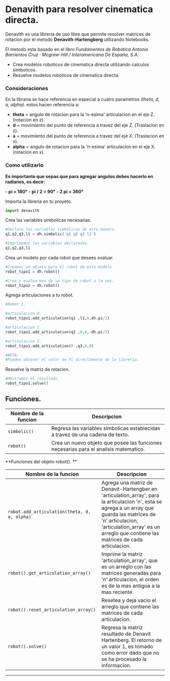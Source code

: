 # Denavith para resolver cinematica directa.

Denavith es una libreria de uso libre que permite resolver matrices de rotacion por el metodo **Denavith-Hartengberg** utilizando Notebooks.

El metodo esta basado en el libro *Fundamentos de Robótica
Antonio Barrientos Cruz · Mcgraw-Hill / Interamericana De España, S.A.*

  - Crea modelos roboticos de cinematica directa utilizando calculos simbolicos.
  - Resuelve modelos roboticos de cinematica directa.

###	Consideraciones
En la libraria se hace referencia en especial a cuatro parametros *(theta, d, a, alpha).* estos hacen referencia a:

-	**theta** = angulo de rotacion para la 'n-esima' articulacion en el eje Z.	(rotacion en z).
-	**d** = movimiento del punto de referencia a travez del eje Z. (Traslacion en z).
-	**a** = movimiento del punto de referencia a travez del eje X. (Traslacion en x).
-	**alpha** = angulo de rotacion para la 'n-esima' articulacion en el eje X.(rotacion en x).



###	Como utilizarlo


**Es importante que sepas que para agregar angulos debes hacerlo en radianes, es decir:**

**-	pi = 180°**
**-	pi / 2 = 90°**
**-	2 pi = 360°**


Importa la libreria en tu proyeto.

```python
import denavith 
```

Crea las variables simbolicas necesarias.

```python
#Declara las variables simbolicas de esta manera.
q1,q2,q3,l1 = dh.simbolic('q1 q2 q3 l1')

#Imprimimos las variables declaradas.
q1,q2,q3,l1
```
Crea un modelo por cada robot que desees evaluar.

```python
#Creamos un objeto para el robot de este modelo
robot_tipo1 = dh.robot()

#Crea y evalua mas de un tipo de robot a la vez.
robot_tipo2 = dh.robot()
```

Agrega articulaciones a tu robot.

```python
#Robot 1.

#articulacion 0.
robot_tipo1.add_articulation(q1 ,l1,0,dh.pi/2)

#articulacion 1.
robot_tipo1.add_articulation(q2 ,0,0,-dh.pi/2)

#articulacion 2.
robot_tipo1.add_articulation(0 ,q3,0,0)

#NOTA:
#Puedes obtener el valor de Pi directamente de la libreria.
```

Resuelve la matriz de rotacion.

```python
#Mostramos el resultado.
robot_tipo1.solve()
```

## Funciones.


|Nombre de la funcion | Descripcion          |
| ------------- | ------------------------------ |
| `simbolic()`      | Regresa las variables simbolicas establecidas a travez de una cadena de texto.       |
| `robot()`   | Crea un nuevo objeto que posee las funciones necesarias para el analisis matematico.    |

**Funciones del objeto robot(). **

|Nombre de la funcion | Descripcion          |
| ------------- | ------------------------------ |
| `robot.add_articulation(theta, d, a, alpha)`      | Agrega una matriz de Denavit-Hartengber en 'articulation_array', para la articulacion 'n', esta se agrega a un array que guarda las matrices de 'n' articulacion, 'articulation_array' es un arreglo que contiene las matrices de cada articulacion.       |
| `robot().get_articulation_array()`   | Imprime la matriz 'articulation_array', que es un arreglo con las matrices generadas para 'n' articulacion, el orden es de la mas antigua a la mas reciente.  |
| `robot().reset_articulation_array()`   |  Resetea y deja vacio el arreglo que contiene las matrices de cada articulacion.  |
| `robot().solve()`   |  Regresa la matriz resultado de Denavit Hartenberg.        El retorno de un valor 1, es tomado como error dado que no se ha procesado la informacion. |

------------
